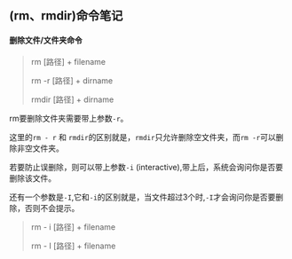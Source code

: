 ## (rm、rmdir)命令笔记

#### 删除文件/文件夹命令

> rm [路径] + filename
>
> rm -r [路径] + dirname
>
> rmdir [路径]  + dirname

rm要删除文件夹需要带上参数`-r`。

这里的`rm - r`  和 `rmdir`的区别就是，`rmdir`只允许删除空文件夹，而`rm -r`可以删除非空文件夹。

若要防止误删除，则可以带上参数`-i` (interactive),带上后，系统会询问你是否要删除该文件。

还有一个参数是`-I`,它和`-i`的区别就是，当文件超过3个时,`-I`才会询问你是否要删除，否则不会提示。

>  rm - i  [路径]  + filename
>
>  rm - I  [路径]  + filename